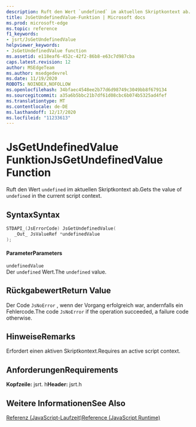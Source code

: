 ```yaml
---
description: Ruft den Wert `undefined` im aktuellen Skriptkontext ab.
title: JsGetUndefinedValue-Funktion | Microsoft docs
ms.prod: microsoft-edge
ms.topic: reference
f1_keywords:
- jsrt/JsGetUndefinedValue
helpviewer_keywords:
- JsGetUndefinedValue function
ms.assetid: e118eaf6-452c-42f2-86b8-e63c7d987cba
caps.latest.revision: 12
author: MSEdgeTeam
ms.author: msedgedevrel
ms.date: 11/19/2020
ROBOTS: NOINDEX,NOFOLLOW
ms.openlocfilehash: 34bfaec4548ee2b77d6d98749c3049bb8f679134
ms.sourcegitcommit: a35a6b5bbc21b7df61d08cbc6b074b5325ad4fef
ms.translationtype: MT
ms.contentlocale: de-DE
ms.lasthandoff: 12/17/2020
ms.locfileid: "11233613"
---
```

# <span data-ttu-id="c33bd-103">JsGetUndefinedValue Funktion</span><span class="sxs-lookup"><span data-stu-id="c33bd-103">JsGetUndefinedValue Function</span></span>

<span data-ttu-id="c33bd-104">Ruft den Wert `undefined` im aktuellen Skriptkontext ab.</span><span class="sxs-lookup"><span data-stu-id="c33bd-104">Gets the value of `undefined` in the current script context.</span></span>  
  
## <span data-ttu-id="c33bd-105">Syntax</span><span class="sxs-lookup"><span data-stu-id="c33bd-105">Syntax</span></span>  
  
```cpp  
STDAPI_(JsErrorCode) JsGetUndefinedValue(  
   _Out_ JsValueRef *undefinedValue  
);  
```  
  
#### <span data-ttu-id="c33bd-106">Parameter</span><span class="sxs-lookup"><span data-stu-id="c33bd-106">Parameters</span></span>  
 `undefinedValue`  
 <span data-ttu-id="c33bd-107">Der `undefined` Wert.</span><span class="sxs-lookup"><span data-stu-id="c33bd-107">The `undefined` value.</span></span>  
  
## <span data-ttu-id="c33bd-108">Rückgabewert</span><span class="sxs-lookup"><span data-stu-id="c33bd-108">Return Value</span></span>  
 <span data-ttu-id="c33bd-109">Der Code `JsNoError` , wenn der Vorgang erfolgreich war, andernfalls ein Fehlercode.</span><span class="sxs-lookup"><span data-stu-id="c33bd-109">The code `JsNoError` if the operation succeeded, a failure code otherwise.</span></span>  
  
## <span data-ttu-id="c33bd-110">Hinweise</span><span class="sxs-lookup"><span data-stu-id="c33bd-110">Remarks</span></span>  
 <span data-ttu-id="c33bd-111">Erfordert einen aktiven Skriptkontext.</span><span class="sxs-lookup"><span data-stu-id="c33bd-111">Requires an active script context.</span></span>  
  
## <span data-ttu-id="c33bd-112">Anforderungen</span><span class="sxs-lookup"><span data-stu-id="c33bd-112">Requirements</span></span>  
 <span data-ttu-id="c33bd-113">**Kopfzeile:** jsrt. h</span><span class="sxs-lookup"><span data-stu-id="c33bd-113">**Header:** jsrt.h</span></span>  
  
## <span data-ttu-id="c33bd-114">Weitere Informationen</span><span class="sxs-lookup"><span data-stu-id="c33bd-114">See Also</span></span>  
 [<span data-ttu-id="c33bd-115">Referenz (JavaScript-Laufzeit)</span><span class="sxs-lookup"><span data-stu-id="c33bd-115">Reference (JavaScript Runtime)</span></span>](../chakra-hosting/reference-javascript-runtime.md)
